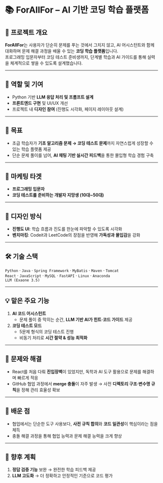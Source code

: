 # 📚 ForAllFor – AI 기반 코딩 학습 플랫폼

## 📌 프로젝트 개요
**ForAllFor**는 사용자가 단순히 문제를 푸는 것에서 그치지 않고, AI 어시스턴트와 함께 대화하며 문제 해결 과정을 배울 수 있는 **코딩 학습 플랫폼**입니다.  
프로그래밍 입문자부터 코딩 테스트 준비생까지, 단계별 학습과 AI 가이드를 통해 실력을 체계적으로 쌓을 수 있도록 설계했습니다.

---

## 👤 역할 및 기여
- Python 기반 **LLM 응답 처리 및 프롬프트 설계**
- **프론트엔드 구현** 및 UI/UX 개선
- 프로젝트 내 **디자인 참여** (진행도 시각화, 페이지 레이아웃 설계)

---

## 🎯 목표
- 초급 학습자가 **기초 알고리즘 문제 → 코딩 테스트 문제**까지 자연스럽게 성장할 수 있는 학습 플랫폼 제공
- 단순 문제 풀이를 넘어, **AI 채팅 기반 실시간 피드백**을 통한 몰입형 학습 경험 구축

---

## 🎯 마케팅 타겟
- **프로그래밍 입문자**
- **코딩 테스트를 준비하는 개발자 지망생 (10대~50대)**

---

## 🎨 디자인 방식
- **진행도 UI**: 학습 흐름과 진도를 한눈에 파악할 수 있도록 시각화
- **벤치마킹**: Codeit과 LeetCode의 장점을 반영해 **가독성과 몰입감**을 강화

---

## 🛠 기술 스택
`Python` · `Java` · `Spring Framework` · `MyBatis` · `Maven` · `Tomcat`  
`React` · `JavaScript` · `MySQL` · `FastAPI` · `Linux` · `Anaconda`  
`LLM (Exaone 3.5)`

---

## 💡 맡은 주요 기능
1. **AI 코드 어시스턴트**
   - 문제 풀이 중 막히는 순간, **LLM 기반 AI가 힌트·코드 가이드** 제공
2. **코딩 테스트 모드**
   - 5문제 형식의 코딩 테스트 진행
   - 비동기 처리로 **시간 절약 & 성능 최적화**

---

## 🚧 문제와 해결
- React를 처음 다뤄 **진입장벽**이 있었지만, 독학과 AI 도구 활용으로 문제를 해결하며 빠르게 적응
- GitHub 협업 과정에서 **merge 충돌**이 자주 발생 → 사전 **디렉토리 구조·변수명 규칙**을 정해 관리 효율성 확보

---

## 📖 배운 점
- 협업에서는 단순한 도구 사용보다, **사전 규칙 합의**와 **코드 일관성**이 핵심이라는 점을 체득
- 충돌 해결 과정을 통해 협업 능력과 문제 해결 능력을 크게 향상

---

## 🚀 향후 계획
1. **정답 검증 기능** 보완 → 완전한 학습 피드백 제공
2. **LLM 고도화** → 더 정확하고 안정적인 기준으로 코드 평가
